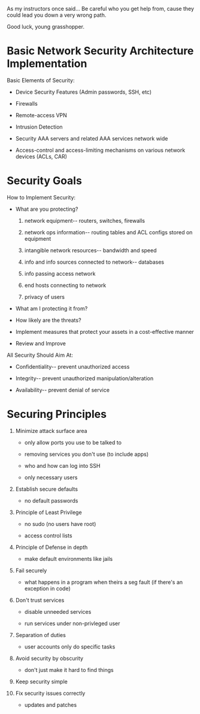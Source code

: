 As my instructors once said... Be careful who you get help from, cause they could lead you down a very wrong path.

Good luck, young grasshopper.

# Basic Network Security Architecture Implementation

Basic Elements of Security:

* Device Security Features (Admin passwords, SSH, etc)

* Firewalls

* Remote-access VPN

* Intrusion Detection

* Security AAA servers and related AAA services network wide

* Access-control and access-limiting mechanisms on various network devices (ACLs, CAR)

# Security Goals

How to Implement Security:

* What are you protecting?

    1. network equipment-- routers, switches, firewalls

    2. network ops information-- routing tables and ACL configs stored on equipment

    3. intangible network resources-- bandwidth and speed

    4. info and info sources connected to network-- databases

    5. info passing access network

    6. end hosts connecting to network

    7. privacy of users

* What am I protecting it from?

* How likely are the threats?

* Implement measures that protect your assets in a cost-effective manner

* Review and Improve

All Security Should Aim At:

* Confidentiality-- prevent unauthorized access

* Integrity-- prevent unauthorized manipulation/alteration

* Availability-- prevent denial of service

# Securing Principles

1) Minimize attack surface area

    *  only allow ports you use to be talked to

    *  removing services you don't use (to include apps)

    *  who and how can log into SSH

    *  only necessary users

2) Establish secure defaults

    *  no default passwords

3) Principle of Least Privilege

    *  no sudo (no users have root)

    *  access control lists

4) Principle of Defense in depth

    *  make default environments like jails

5) Fail securely

    * what happens in a program when theirs a seg fault (if there's an exception in code)

6) Don't trust services

    *  disable unneeded services

    *  run services under non-privleged user

7) Separation of duties

    *  user accounts only do specific tasks

8) Avoid security by obscurity

    *  don't just make it hard to find things 

9) Keep security simple

10) Fix security issues correctly

    *  updates and patches


